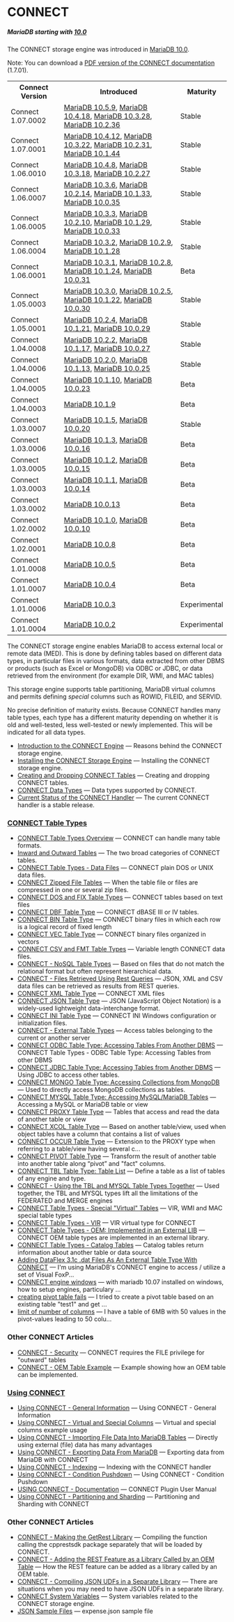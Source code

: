 # CONNECT

##### MariaDB starting with [10.0](/kb/en/what-is-mariadb-100/)

The CONNECT storage engine was introduced in [MariaDB 10.0](/kb/en/what-is-mariadb-100/).

Note: You can download a [PDF version of the CONNECT documentation](https://mariadb.com/kb/en/connect-table-types/+attachment/connect_1_7_01) (1.7.01).

<table><tbody><tr><th>Connect Version</th><th>Introduced</th><th>Maturity</th></tr>
<tr><td>Connect 1.07.0002</td><td><a href="/kb/en/mariadb-1059-release-notes/">MariaDB 10.5.9</a>, <a href="/kb/en/mariadb-10418-release-notes/">MariaDB 10.4.18</a>, <a href="/kb/en/mariadb-10328-release-notes/">MariaDB 10.3.28</a>, <a href="/kb/en/mariadb-10236-release-notes/">MariaDB 10.2.36</a></td><td>Stable</td></tr>
<tr><td>Connect 1.07.0001</td><td><a href="/kb/en/mariadb-10412-release-notes/">MariaDB 10.4.12</a>, <a href="/kb/en/mariadb-10322-release-notes/">MariaDB 10.3.22</a>, <a href="/kb/en/mariadb-10231-release-notes/">MariaDB 10.2.31</a>, <a href="/kb/en/mariadb-10144-release-notes/">MariaDB 10.1.44</a></td><td>Stable</td></tr>
<tr><td>Connect 1.06.0010</td><td><a href="/kb/en/mariadb-1048-release-notes/">MariaDB 10.4.8</a>, <a href="/kb/en/mariadb-10318-release-notes/">MariaDB 10.3.18</a>, <a href="/kb/en/mariadb-10227-release-notes/">MariaDB 10.2.27</a></td><td>Stable</td></tr>
<tr><td>Connect 1.06.0007</td><td><a href="/kb/en/mariadb-1036-release-notes/">MariaDB 10.3.6</a>, <a href="/kb/en/mariadb-10214-release-notes/">MariaDB 10.2.14</a>, <a href="/kb/en/mariadb-10133-release-notes/">MariaDB 10.1.33</a>, <a href="/kb/en/mariadb-10035-release-notes/">MariaDB 10.0.35</a></td><td>Stable</td></tr>
<tr><td>Connect 1.06.0005</td><td><a href="/kb/en/mariadb-1033-release-notes/">MariaDB 10.3.3</a>, <a href="/kb/en/mariadb-10210-release-notes/">MariaDB 10.2.10</a>, <a href="/kb/en/mariadb-10129-release-notes/">MariaDB 10.1.29</a>, <a href="/kb/en/mariadb-10033-release-notes/">MariaDB 10.0.33</a></td><td>Stable</td></tr>
<tr><td>Connect 1.06.0004</td><td><a href="/kb/en/mariadb-1032-release-notes/">MariaDB 10.3.2</a>, <a href="/kb/en/mariadb-1029-release-notes/">MariaDB 10.2.9</a>, <a href="/kb/en/mariadb-10128-release-notes/">MariaDB 10.1.28</a></td><td>Stable</td></tr>
<tr><td>Connect 1.06.0001</td><td><a href="/kb/en/mariadb-1031-release-notes/">MariaDB 10.3.1</a>, <a href="/kb/en/mariadb-1028-release-notes/">MariaDB 10.2.8</a>, <a href="/kb/en/mariadb-10124-release-notes/">MariaDB 10.1.24</a>, <a href="/kb/en/mariadb-10031-release-notes/">MariaDB 10.0.31</a></td><td>Beta</td></tr>
<tr><td>Connect 1.05.0003</td><td><a href="/kb/en/mariadb-1030-release-notes/">MariaDB 10.3.0</a>, <a href="/kb/en/mariadb-1025-release-notes/">MariaDB 10.2.5</a>, <a href="/kb/en/mariadb-10122-release-notes/">MariaDB 10.1.22</a>, <a href="/kb/en/mariadb-10030-release-notes/">MariaDB 10.0.30</a></td><td>Stable</td></tr>
<tr><td>Connect 1.05.0001</td><td><a href="/kb/en/mariadb-1024-release-notes/">MariaDB 10.2.4</a>, <a href="/kb/en/mariadb-10121-release-notes/">MariaDB 10.1.21</a>, <a href="/kb/en/mariadb-10029-release-notes/">MariaDB 10.0.29</a></td><td>Stable</td></tr>
<tr><td>Connect 1.04.0008</td><td><a href="/kb/en/mariadb-1022-release-notes/">MariaDB 10.2.2</a>, <a href="/kb/en/mariadb-10117-release-notes/">MariaDB 10.1.17</a>, <a href="/kb/en/mariadb-10027-release-notes/">MariaDB 10.0.27</a></td><td>Stable</td></tr>
<tr><td>Connect 1.04.0006</td><td><a href="/kb/en/mariadb-1020-release-notes/">MariaDB 10.2.0</a>, <a href="/kb/en/mariadb-10113-release-notes/">MariaDB 10.1.13</a>, <a href="/kb/en/mariadb-10025-release-notes/">MariaDB 10.0.25</a></td><td>Stable</td></tr>
<tr><td>Connect 1.04.0005</td><td><a href="/kb/en/mariadb-10110-release-notes/">MariaDB 10.1.10</a>, <a href="/kb/en/mariadb-10023-release-notes/">MariaDB 10.0.23</a></td><td>Beta</td></tr>
<tr><td>Connect 1.04.0003</td><td><a href="/kb/en/mariadb-1019-release-notes/">MariaDB 10.1.9</a></td><td>Beta</td></tr>
<tr><td>Connect 1.03.0007</td><td><a href="/kb/en/mariadb-1015-release-notes/">MariaDB 10.1.5</a>, <a href="/kb/en/mariadb-10020-release-notes/">MariaDB 10.0.20</a></td><td>Stable</td></tr>
<tr><td>Connect 1.03.0006</td><td><a href="/kb/en/mariadb-1013-release-notes/">MariaDB 10.1.3</a>, <a href="/kb/en/mariadb-10016-release-notes/">MariaDB 10.0.16</a></td><td>Beta</td></tr>
<tr><td>Connect 1.03.0005</td><td><a href="/kb/en/mariadb-1012-release-notes/">MariaDB 10.1.2</a>, <a href="/kb/en/mariadb-10015-release-notes/">MariaDB 10.0.15</a></td><td>Beta</td></tr>
<tr><td>Connect 1.03.0003</td><td><a href="/kb/en/mariadb-1011-release-notes/">MariaDB 10.1.1</a>, <a href="/kb/en/mariadb-10014-release-notes/">MariaDB 10.0.14</a></td><td>Beta</td></tr>
<tr><td>Connect 1.03.0002</td><td><a href="/kb/en/mariadb-10013-release-notes/">MariaDB 10.0.13</a></td><td>Beta</td></tr>
<tr><td>Connect 1.02.0002</td><td><a href="/kb/en/mariadb-1010-release-notes/">MariaDB 10.1.0</a>, <a href="/kb/en/mariadb-10010-release-notes/">MariaDB 10.0.10</a></td><td>Beta</td></tr>
<tr><td>Connect 1.02.0001</td><td><a href="/kb/en/mariadb-1008-release-notes/">MariaDB 10.0.8</a></td><td>Beta</td></tr>
<tr><td>Connect 1.01.0008</td><td><a href="/kb/en/mariadb-1005-release-notes/">MariaDB 10.0.5</a></td><td>Beta</td></tr>
<tr><td>Connect 1.01.0007</td><td><a href="/kb/en/mariadb-1004-release-notes/">MariaDB 10.0.4</a></td><td>Beta</td></tr>
<tr><td>Connect 1.01.0006</td><td><a href="/kb/en/mariadb-1003-release-notes/">MariaDB 10.0.3</a></td><td>Experimental</td></tr>
<tr><td>Connect 1.01.0004</td><td><a href="/kb/en/mariadb-1002-release-notes/">MariaDB 10.0.2</a></td><td>Experimental</td></tr>
</tbody></table>

The CONNECT storage engine enables MariaDB to access external local or remote
data (MED). This is done by defining tables based on different data types, in
particular files in various formats, data extracted from other DBMS or products
(such as Excel or MongoDB) via ODBC or JDBC, or data retrieved from the environment (for example DIR, WMI, and MAC tables)

This storage engine supports table partitioning, MariaDB virtual columns and permits defining
 <em>special</em> columns such as ROWID, FILEID, and SERVID.

No precise definition of maturity exists. Because CONNECT handles many table types, each type has a different maturity depending on whether it is old and well-tested, less well-tested or newly implemented. This will be indicated for all data types.

- [Introduction to the CONNECT Engine](/columns-storage-engines-and-plugins/storage-engines/connect/introduction-to-the-connect-engine/) — Reasons behind the CONNECT storage engine.
- [Installing the CONNECT Storage Engine](/columns-storage-engines-and-plugins/storage-engines/connect/installing-the-connect-storage-engine/) — Installing the CONNECT storage engine.
- [Creating and Dropping CONNECT Tables](/columns-storage-engines-and-plugins/storage-engines/connect/creating-and-dropping-connect-tables/) — Creating and dropping CONNECT tables.
- [CONNECT Data Types](/columns-storage-engines-and-plugins/storage-engines/connect/connect-data-types/) — Data types supported by CONNECT.
- [Current Status of the CONNECT Handler](/columns-storage-engines-and-plugins/storage-engines/connect/current-status-of-the-connect-handler/) — The current CONNECT handler is a stable release.

### [CONNECT Table Types](/columns-storage-engines-and-plugins/storage-engines/connect/connect-table-types)

- [CONNECT Table Types Overview](/columns-storage-engines-and-plugins/storage-engines/connect/connect-table-types/connect-table-types-overview/) — CONNECT can handle many table formats.
- [Inward and Outward Tables](/columns-storage-engines-and-plugins/storage-engines/connect/connect-table-types/inward-and-outward-tables/) — The two broad categories of CONNECT tables.
- [CONNECT Table Types - Data Files](/columns-storage-engines-and-plugins/storage-engines/connect/connect-table-types/connect-table-types-data-files/) — CONNECT plain DOS or UNIX data files.
- [CONNECT Zipped File Tables](/columns-storage-engines-and-plugins/storage-engines/connect/connect-table-types/connect-zipped-file-tables/) — When the table file or files are compressed in one or several zip files.
- [CONNECT DOS and FIX Table Types](/columns-storage-engines-and-plugins/storage-engines/connect/connect-table-types/connect-dos-and-fix-table-types/) — CONNECT tables based on text files
- [CONNECT DBF Table Type](/columns-storage-engines-and-plugins/storage-engines/connect/connect-table-types/connect-dbf-table-type/) — CONNECT dBASE III or IV tables.
- [CONNECT BIN Table Type](/columns-storage-engines-and-plugins/storage-engines/connect/connect-table-types/connect-bin-table-type/) — CONNECT binary files in which each row is a logical record of fixed length
- [CONNECT VEC Table Type](/columns-storage-engines-and-plugins/storage-engines/connect/connect-table-types/connect-vec-table-type/) — CONNECT binary files organized in vectors
- [CONNECT CSV and FMT Table Types](/columns-storage-engines-and-plugins/storage-engines/connect/connect-table-types/connect-csv-and-fmt-table-types/) — Variable length CONNECT data files.
- [CONNECT - NoSQL Table Types](/columns-storage-engines-and-plugins/storage-engines/connect/connect-table-types/connect-nosql-table-types/) — Based on files that do not match the relational format but often represent hierarchical data.
- [CONNECT - Files Retrieved Using Rest Queries](/columns-storage-engines-and-plugins/storage-engines/connect/connect-table-types/connect-files-retrieved-using-rest-queries/) — JSON, XML and CSV data files can be retrieved as results from REST queries.
- [CONNECT XML Table Type](/columns-storage-engines-and-plugins/storage-engines/connect/connect-table-types/connect-xml-table-type/) — CONNECT XML files
- [CONNECT JSON Table Type](/columns-storage-engines-and-plugins/storage-engines/connect/connect-table-types/connect-json-table-type/) — JSON (JavaScript Object Notation) is a widely-used lightweight data-interchange format.
- [CONNECT INI Table Type](/columns-storage-engines-and-plugins/storage-engines/connect/connect-table-types/connect-ini-table-type/) — CONNECT INI Windows configuration or initialization files.
- [CONNECT - External Table Types](/columns-storage-engines-and-plugins/storage-engines/connect/connect-table-types/connect-external-table-types/) — Access tables belonging to the current or another server
- [CONNECT ODBC Table Type: Accessing Tables From Another DBMS](/columns-storage-engines-and-plugins/storage-engines/connect/connect-table-types/connect-odbc-table-type-accessing-tables-from-another-dbms/) — CONNECT Table Types - ODBC Table Type: Accessing Tables from other DBMS
- [CONNECT JDBC Table Type: Accessing Tables from Another DBMS](/columns-storage-engines-and-plugins/storage-engines/connect/connect-table-types/connect-jdbc-table-type-accessing-tables-from-another-dbms/) — Using JDBC to access other tables.
- [CONNECT MONGO Table Type: Accessing Collections from MongoDB](/columns-storage-engines-and-plugins/storage-engines/connect/connect-table-types/connect-mongo-table-type/) — Used to directly access MongoDB collections as tables.
- [CONNECT MYSQL Table Type: Accessing MySQL/MariaDB Tables](/columns-storage-engines-and-plugins/storage-engines/connect/connect-table-types/connect-mysql-table-type-accessing-mysqlmariadb-tables/) — Accessing a MySQL or MariaDB table or view
- [CONNECT PROXY Table Type](/columns-storage-engines-and-plugins/storage-engines/connect/connect-table-types/connect-proxy-table-type/) — Tables that access and read the data of another table or view
- [CONNECT XCOL Table Type](/columns-storage-engines-and-plugins/storage-engines/connect/connect-table-types/connect-xcol-table-type/) — Based on another table/view, used when object tables have a column that contains a list of values
- [CONNECT OCCUR Table Type](/columns-storage-engines-and-plugins/storage-engines/connect/connect-table-types/connect-occur-table-type/) — Extension to the PROXY type when referring to a table/view having several c...
- [CONNECT PIVOT Table Type](/columns-storage-engines-and-plugins/storage-engines/connect/connect-table-types/connect-pivot-table-type/) — Transform the result of another table into another table along “pivot” and "fact" columns.
- [CONNECT TBL Table Type: Table List](/columns-storage-engines-and-plugins/storage-engines/connect/connect-table-types/connect-tbl-table-type-table-list/) — Define a table as a list of tables of any engine and type.
- [CONNECT - Using the TBL and MYSQL Table Types Together](/columns-storage-engines-and-plugins/storage-engines/connect/connect-table-types/connect-using-the-tbl-and-mysql-table-types-together/) — Used together, the TBL and MYSQL types lift all the limitations of the FEDERATED and MERGE engines
- [CONNECT Table Types - Special "Virtual" Tables](/columns-storage-engines-and-plugins/storage-engines/connect/connect-table-types/connect-table-types-special-virtual-tables/) — VIR, WMI and MAC special table types
- [CONNECT Table Types - VIR](/columns-storage-engines-and-plugins/storage-engines/connect/connect-table-types/connect-table-types-vir/) — VIR virtual type for CONNECT
- [CONNECT Table Types - OEM: Implemented in an External LIB](/columns-storage-engines-and-plugins/storage-engines/connect/connect-table-types/connect-table-types-oem/) — CONNECT OEM table types are implemented in an external library.
- [CONNECT Table Types - Catalog Tables](/columns-storage-engines-and-plugins/storage-engines/connect/connect-table-types/connect-table-types-catalog-tables/) — Catalog tables return information about another table or data source
- [Adding DataFlex 3.1c .dat Files As An External Table Type With CONNECT](/columns-storage-engines-and-plugins/storage-engines/connect/connect-table-types/adding-dataflex-31c-dat-files-as-an-external-table-type-with-connect/) — I'm using MariaDB's CONNECT engine to access / utilize a set of Visual FoxP...
- [CONNECT engine windows](/columns-storage-engines-and-plugins/storage-engines/connect/connect-table-types/connect-engine-windows/) — with mariadb 10.07 installed on windows, how to setup engines, particulary ...
- [creating pivot table fails](/columns-storage-engines-and-plugins/storage-engines/connect/connect-table-types/creating-pivot-table-fails/) — I tried to create a pivot table based on an existing table "test1" and get ...
- [limit of number of columns](/columns-storage-engines-and-plugins/storage-engines/connect/connect-table-types/limit-of-number-of-columns/) — I have a table of 6MB with 50 values in the pivot-values leading to 50 colu...

### Other CONNECT Articles

- [CONNECT - Security](/columns-storage-engines-and-plugins/storage-engines/connect/connect-security/) — CONNECT requires the FILE privilege for "outward" tables
- [CONNECT - OEM Table Example](/columns-storage-engines-and-plugins/storage-engines/connect/connect-oem-table-example/) — Example showing how an OEM table can be implemented.

### [Using CONNECT](/columns-storage-engines-and-plugins/storage-engines/connect/using-connect)

- [Using CONNECT - General Information](/columns-storage-engines-and-plugins/storage-engines/connect/using-connect/using-connect-general-information/) — Using CONNECT - General Information
- [Using CONNECT - Virtual and Special Columns](/columns-storage-engines-and-plugins/storage-engines/connect/using-connect/using-connect-virtual-and-special-columns/) — Virtual and special columns example usage
- [Using CONNECT - Importing File Data Into MariaDB Tables](/columns-storage-engines-and-plugins/storage-engines/connect/using-connect/using-connect-importing-file-data-into-mariadb-tables/) — Directly using external (file) data has many advantages
- [Using CONNECT - Exporting Data From MariaDB](/columns-storage-engines-and-plugins/storage-engines/connect/using-connect/using-connect-exporting-data-from-mariadb/) — Exporting data from MariaDB with CONNECT
- [Using CONNECT - Indexing](/columns-storage-engines-and-plugins/storage-engines/connect/using-connect/using-connect-indexing/) — Indexing with the CONNECT handler
- [Using CONNECT - Condition Pushdown](/columns-storage-engines-and-plugins/storage-engines/connect/using-connect/using-connect-condition-pushdown/) — Using CONNECT - Condition Pushdown
- [USING CONNECT - Documentation](/columns-storage-engines-and-plugins/storage-engines/connect/using-connect/using-connect-documentation/) — CONNECT Plugin User Manual
- [Using CONNECT - Partitioning and Sharding](/columns-storage-engines-and-plugins/storage-engines/connect/using-connect/using-connect-partitioning-and-sharding/) — Partitioning and Sharding with CONNECT

### Other CONNECT Articles

- [CONNECT - Making the GetRest Library](/columns-storage-engines-and-plugins/storage-engines/connect/connect-making-the-getrest-library/) — Compiling the function calling the cpprestsdk package separately that will be loaded by CONNECT.
- [CONNECT - Adding the REST Feature as a Library Called by an OEM Table](/columns-storage-engines-and-plugins/storage-engines/connect/connect-adding-the-rest-feature-as-a-library-called-by-an-oem-table/) — How the REST feature can be added as a library called by an OEM table.
- [CONNECT - Compiling JSON UDFs in a Separate Library](/columns-storage-engines-and-plugins/storage-engines/connect/connect-compiling-json-udfs-in-a-separate-library/) — There are situations when you may need to have JSON UDFs in a separate library.
- [CONNECT System Variables](/columns-storage-engines-and-plugins/storage-engines/connect/connect-system-variables/) — System variables related to the CONNECT storage engine.
- [JSON Sample Files](/columns-storage-engines-and-plugins/storage-engines/connect/json-sample-files/) — expense.json sample file